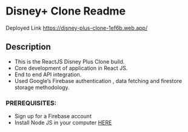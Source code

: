# Disney+ Clone Readme
Deployed Link 
https://disney-plus-clone-1ef6b.web.app/
## Description
- This is the ReactJS Disney Plus Clone build.
- Core development of application in React JS.
- End to end API integration.
- Used Google’s Firebase authentication , data fetching and firestore storage methodology.

### PREREQUISITES:
- Sign up for a Firebase account
- Install Node JS in your computer <a href='https://nodejs.org/en/'>HERE</a>
